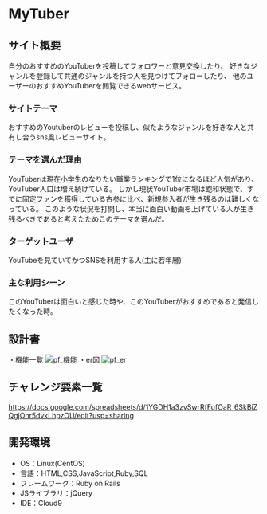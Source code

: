 # MyTuber

## サイト概要
自分のおすすめのYouTuberを投稿してフォロワーと意見交換したり、
好きなジャンルを登録して共通のジャンルを持つ人を見つけてフォローしたり、
他のユーザーのおすすめYouTuberを閲覧できるwebサービス。

### サイトテーマ
おすすめのYoutuberのレビューを投稿し、似たようなジャンルを好きな人と共有し合うsns風レビューサイト。

### テーマを選んだ理由
YouTuberは現在小学生のなりたい職業ランキングで1位になるほど人気があり、YouTuber人口は増え続けている。
しかし現状YouTuber市場は飽和状態で、すでに固定ファンを獲得している古参に比べ、新規参入者が生き残るのは難しくなっている。
このような状況を打開し、本当に面白い動画を上げている人が生き残るべきであると考えたためこのテーマを選んだ。

### ターゲットユーザ
YouTubeを見ていてかつSNSを利用する人(主に若年層)

### 主な利用シーン
このYouTuberは面白いと感じた時や、このYouTuberがおすすめであると発信したくなった時。

## 設計書
・機能一覧
![pf_機能](https://user-images.githubusercontent.com/85055215/128302311-fd540727-de88-4fe7-a2db-ee82cbff0443.jpg)
・er図
![pf_er](https://user-images.githubusercontent.com/85055215/128302299-c05beb0d-b61a-4be7-813d-fa73dc13778f.jpg)
## チャレンジ要素一覧
https://docs.google.com/spreadsheets/d/1YGDH1a3zvSwrRfFufOaR_6SkBiZQgjOnr5dvkLhpzOU/edit?usp=sharing

## 開発環境
- OS：Linux(CentOS)
- 言語：HTML,CSS,JavaScript,Ruby,SQL
- フレームワーク：Ruby on Rails
- JSライブラリ：jQuery
- IDE：Cloud9
